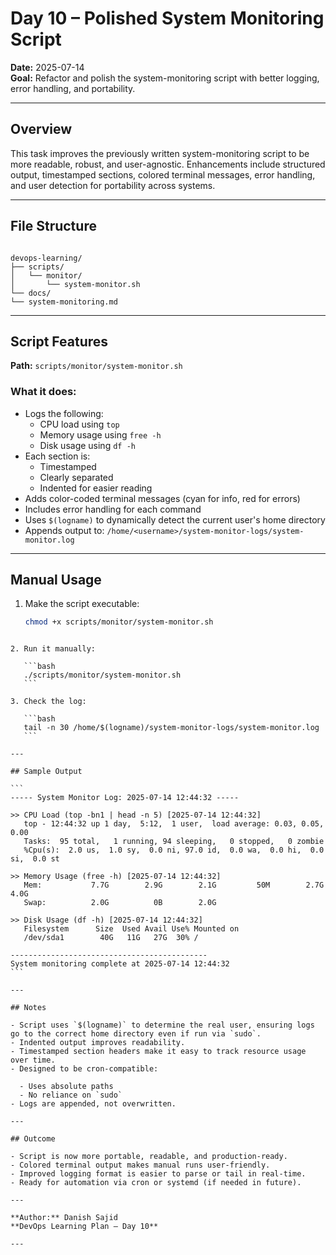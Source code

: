 # Day 10 – Polished System Monitoring Script

**Date:** 2025-07-14  
**Goal:** Refactor and polish the system-monitoring script with better logging, error handling, and portability.

---

## Overview

This task improves the previously written system-monitoring script to be more readable, robust, and user-agnostic. Enhancements include structured output, timestamped sections, colored terminal messages, error handling, and user detection for portability across systems.

---

## File Structure

```

devops-learning/
├── scripts/
│   └── monitor/
│       └── system-monitor.sh
└── docs/
└── system-monitoring.md

```

---

## Script Features

**Path:** `scripts/monitor/system-monitor.sh`

### What it does:
- Logs the following:
  - CPU load using `top`
  - Memory usage using `free -h`
  - Disk usage using `df -h`
- Each section is:
  - Timestamped
  - Clearly separated
  - Indented for easier reading
- Adds color-coded terminal messages (cyan for info, red for errors)
- Includes error handling for each command
- Uses `$(logname)` to dynamically detect the current user's home directory
- Appends output to: `/home/<username>/system-monitor-logs/system-monitor.log`

---

## Manual Usage

1. Make the script executable:
   ```bash
   chmod +x scripts/monitor/system-monitor.sh
````

2. Run it manually:

   ```bash
   ./scripts/monitor/system-monitor.sh
   ```

3. Check the log:

   ```bash
   tail -n 30 /home/$(logname)/system-monitor-logs/system-monitor.log
   ```

---

## Sample Output

```
----- System Monitor Log: 2025-07-14 12:44:32 -----

>> CPU Load (top -bn1 | head -n 5) [2025-07-14 12:44:32]
   top - 12:44:32 up 1 day,  5:12,  1 user,  load average: 0.03, 0.05, 0.00
   Tasks:  95 total,   1 running, 94 sleeping,   0 stopped,   0 zombie
   %Cpu(s):  2.0 us,  1.0 sy,  0.0 ni, 97.0 id,  0.0 wa,  0.0 hi,  0.0 si,  0.0 st

>> Memory Usage (free -h) [2025-07-14 12:44:32]
   Mem:           7.7G        2.9G        2.1G         50M        2.7G        4.0G
   Swap:          2.0G          0B        2.0G

>> Disk Usage (df -h) [2025-07-14 12:44:32]
   Filesystem      Size  Used Avail Use% Mounted on
   /dev/sda1        40G   11G   27G  30% /

--------------------------------------------
System monitoring complete at 2025-07-14 12:44:32
```

---

## Notes

- Script uses `$(logname)` to determine the real user, ensuring logs go to the correct home directory even if run via `sudo`.
- Indented output improves readability.
- Timestamped section headers make it easy to track resource usage over time.
- Designed to be cron-compatible:

  - Uses absolute paths
  - No reliance on `sudo`
- Logs are appended, not overwritten.

---

## Outcome

- Script is now more portable, readable, and production-ready.
- Colored terminal output makes manual runs user-friendly.
- Improved logging format is easier to parse or tail in real-time.
- Ready for automation via cron or systemd (if needed in future).

---

**Author:** Danish Sajid
**DevOps Learning Plan – Day 10**

---
